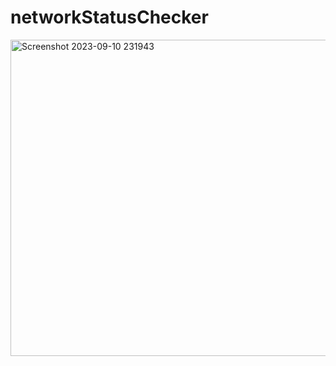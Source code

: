 ﻿# networkStatusChecker
<img width="506" alt="Screenshot 2023-09-10 231943" src="https://github.com/albinsabu2023/networkStatusChecker/assets/126412402/657fd458-db1e-410e-aa50-836391fa6151">
